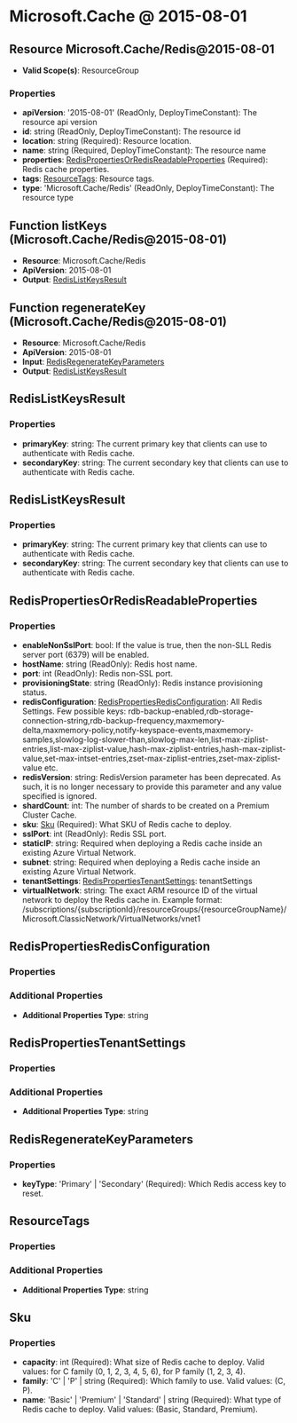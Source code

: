 # Microsoft.Cache @ 2015-08-01

## Resource Microsoft.Cache/Redis@2015-08-01
* **Valid Scope(s)**: ResourceGroup
### Properties
* **apiVersion**: '2015-08-01' (ReadOnly, DeployTimeConstant): The resource api version
* **id**: string (ReadOnly, DeployTimeConstant): The resource id
* **location**: string (Required): Resource location.
* **name**: string (Required, DeployTimeConstant): The resource name
* **properties**: [RedisPropertiesOrRedisReadableProperties](#redispropertiesorredisreadableproperties) (Required): Redis cache properties.
* **tags**: [ResourceTags](#resourcetags): Resource tags.
* **type**: 'Microsoft.Cache/Redis' (ReadOnly, DeployTimeConstant): The resource type

## Function listKeys (Microsoft.Cache/Redis@2015-08-01)
* **Resource**: Microsoft.Cache/Redis
* **ApiVersion**: 2015-08-01
* **Output**: [RedisListKeysResult](#redislistkeysresult)

## Function regenerateKey (Microsoft.Cache/Redis@2015-08-01)
* **Resource**: Microsoft.Cache/Redis
* **ApiVersion**: 2015-08-01
* **Input**: [RedisRegenerateKeyParameters](#redisregeneratekeyparameters)
* **Output**: [RedisListKeysResult](#redislistkeysresult)

## RedisListKeysResult
### Properties
* **primaryKey**: string: The current primary key that clients can use to authenticate with Redis cache.
* **secondaryKey**: string: The current secondary key that clients can use to authenticate with Redis cache.

## RedisListKeysResult
### Properties
* **primaryKey**: string: The current primary key that clients can use to authenticate with Redis cache.
* **secondaryKey**: string: The current secondary key that clients can use to authenticate with Redis cache.

## RedisPropertiesOrRedisReadableProperties
### Properties
* **enableNonSslPort**: bool: If the value is true, then the non-SLL Redis server port (6379) will be enabled.
* **hostName**: string (ReadOnly): Redis host name.
* **port**: int (ReadOnly): Redis non-SSL port.
* **provisioningState**: string (ReadOnly): Redis instance provisioning status.
* **redisConfiguration**: [RedisPropertiesRedisConfiguration](#redispropertiesredisconfiguration): All Redis Settings. Few possible keys: rdb-backup-enabled,rdb-storage-connection-string,rdb-backup-frequency,maxmemory-delta,maxmemory-policy,notify-keyspace-events,maxmemory-samples,slowlog-log-slower-than,slowlog-max-len,list-max-ziplist-entries,list-max-ziplist-value,hash-max-ziplist-entries,hash-max-ziplist-value,set-max-intset-entries,zset-max-ziplist-entries,zset-max-ziplist-value etc.
* **redisVersion**: string: RedisVersion parameter has been deprecated. As such, it is no longer necessary to provide this parameter and any value specified is ignored.
* **shardCount**: int: The number of shards to be created on a Premium Cluster Cache.
* **sku**: [Sku](#sku) (Required): What SKU of Redis cache to deploy.
* **sslPort**: int (ReadOnly): Redis SSL port.
* **staticIP**: string: Required when deploying a Redis cache inside an existing Azure Virtual Network.
* **subnet**: string: Required when deploying a Redis cache inside an existing Azure Virtual Network.
* **tenantSettings**: [RedisPropertiesTenantSettings](#redispropertiestenantsettings): tenantSettings
* **virtualNetwork**: string: The exact ARM resource ID of the virtual network to deploy the Redis cache in. Example format: /subscriptions/{subscriptionId}/resourceGroups/{resourceGroupName}/Microsoft.ClassicNetwork/VirtualNetworks/vnet1

## RedisPropertiesRedisConfiguration
### Properties
### Additional Properties
* **Additional Properties Type**: string

## RedisPropertiesTenantSettings
### Properties
### Additional Properties
* **Additional Properties Type**: string

## RedisRegenerateKeyParameters
### Properties
* **keyType**: 'Primary' | 'Secondary' (Required): Which Redis access key to reset.

## ResourceTags
### Properties
### Additional Properties
* **Additional Properties Type**: string

## Sku
### Properties
* **capacity**: int (Required): What size of Redis cache to deploy. Valid values: for C family (0, 1, 2, 3, 4, 5, 6), for P family (1, 2, 3, 4).
* **family**: 'C' | 'P' | string (Required): Which family to use. Valid values: (C, P).
* **name**: 'Basic' | 'Premium' | 'Standard' | string (Required): What type of Redis cache to deploy. Valid values: (Basic, Standard, Premium).

